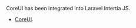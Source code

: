 CoreUI has been integrated into Laravel Intertia JS.

- [CoreUI](https://coreui.io/vue/docs/getting-started/introduction.html).
